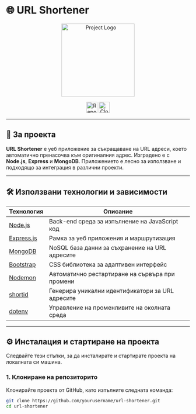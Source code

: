 # 🌐 URL Shortener

<p align="center">
  <img src="./images/logo.png" alt="Project Logo" height="200">
</p>

<p align="center">
  <img src="https://img.shields.io/github/repo-size/yourusername/url-shortener?style=for-the-badge&color=blue" alt="Repo Size" height="30">
  <img src="https://img.shields.io/github/issues-closed/yourusername/url-shortener?style=for-the-badge&color=green" alt="Closed Issues" height="30">
</p>

---

## 📖 За проекта

**URL Shortener** е уеб приложение за съкращаване на URL адреси, което автоматично пренасочва към оригиналния адрес. Изградено е с **Node.js**, **Express** и **MongoDB**. Приложението е лесно за използване и подходящо за интеграция в различни проекти.

---

## 🛠️ Използвани технологии и зависимости

| Технология | Описание |
|------------|----------|
| [Node.js](https://nodejs.org/) | Back-end среда за изпълнение на JavaScript код |
| [Express.js](https://expressjs.com/) | Рамка за уеб приложения и маршрутизация |
| [MongoDB](https://www.mongodb.com/) | NoSQL база данни за съхранение на URL адресите |
| [Bootstrap](https://getbootstrap.com/) | CSS библиотека за адаптивен интерфейс |
| [Nodemon](https://nodemon.io/) | Автоматично рестартиране на сървъра при промени |
| [shortid](https://www.npmjs.com/package/shortid) | Генерира уникални идентификатори за URL адресите |
| [dotenv](https://github.com/motdotla/dotenv) | Управление на променливите на околната среда |

---

## ⚙️ Инсталация и стартиране на проекта

Следвайте тези стъпки, за да инсталирате и стартирате проекта на локалната си машина.

### 1. Клониране на репозиторито

Клонирайте проекта от GitHub, като изпълните следната команда:

```bash
git clone https://github.com/yourusername/url-shortener.git
cd url-shortener
